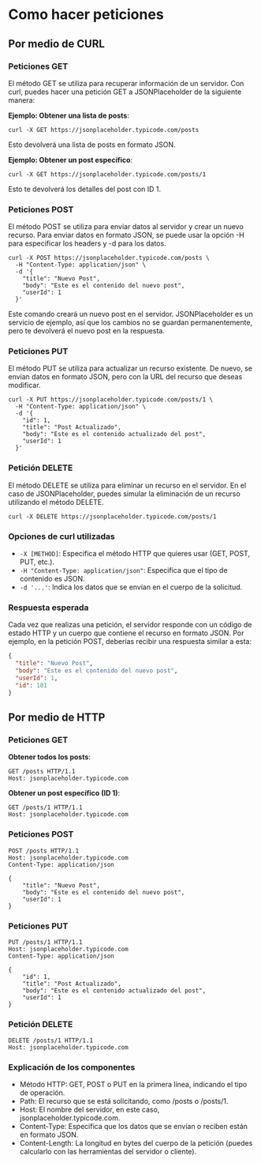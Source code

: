 # Como hacer peticiones

## Por medio de CURL

### Peticiones GET

El método GET se utiliza para recuperar información de un servidor. Con curl, puedes hacer una petición GET a JSONPlaceholder de la siguiente manera:

**Ejemplo: Obtener una lista de posts**:

```commandline
curl -X GET https://jsonplaceholder.typicode.com/posts
```

Esto devolverá una lista de posts en formato JSON.

**Ejemplo: Obtener un post específico**:

```commandline
curl -X GET https://jsonplaceholder.typicode.com/posts/1
```

Esto te devolverá los detalles del post con ID 1.

### Peticiones POST

El método POST se utiliza para enviar datos al servidor y crear un nuevo recurso. Para enviar datos en formato JSON, se puede usar la opción -H para especificar los headers y -d para los datos.

```commandline
curl -X POST https://jsonplaceholder.typicode.com/posts \
  -H "Content-Type: application/json" \
  -d '{
    "title": "Nuevo Post",
    "body": "Este es el contenido del nuevo post",
    "userId": 1
  }'
```

Este comando creará un nuevo post en el servidor. JSONPlaceholder es un servicio de ejemplo, así que los cambios no se guardan permanentemente, pero te devolverá el nuevo post en la respuesta.

### Peticiones PUT

El método PUT se utiliza para actualizar un recurso existente. De nuevo, se envían datos en formato JSON, pero con la URL del recurso que deseas modificar.

```commandline
curl -X PUT https://jsonplaceholder.typicode.com/posts/1 \
  -H "Content-Type: application/json" \
  -d '{
    "id": 1,
    "title": "Post Actualizado",
    "body": "Este es el contenido actualizado del post",
    "userId": 1
  }'
```

### Petición DELETE

El método DELETE se utiliza para eliminar un recurso en el servidor. En el caso de JSONPlaceholder, puedes simular la eliminación de un recurso utilizando el método DELETE.

```commandline
curl -X DELETE https://jsonplaceholder.typicode.com/posts/1
```

### Opciones de curl utilizadas

- `-X [METHOD]`: Especifica el método HTTP que quieres usar (GET, POST, PUT, etc.).
- `-H "Content-Type: application/json"`: Especifica que el tipo de contenido es JSON.
- `-d '...'`: Indica los datos que se envían en el cuerpo de la solicitud.

### Respuesta esperada

Cada vez que realizas una petición, el servidor responde con un código de estado HTTP y un cuerpo que contiene el recurso en formato JSON. Por ejemplo, en la petición POST, deberías recibir una respuesta similar a esta:

```json
{
  "title": "Nuevo Post",
  "body": "Este es el contenido del nuevo post",
  "userId": 1,
  "id": 101
}
```

## Por medio de HTTP

### Peticiones GET

**Obtener todos los posts**:

```http request
GET /posts HTTP/1.1
Host: jsonplaceholder.typicode.com
```

**Obtener un post específico (ID 1)**:

```http request
GET /posts/1 HTTP/1.1
Host: jsonplaceholder.typicode.com
```

### Peticiones POST

```http request
POST /posts HTTP/1.1
Host: jsonplaceholder.typicode.com
Content-Type: application/json

{
    "title": "Nuevo Post",
    "body": "Este es el contenido del nuevo post",
    "userId": 1
}
```

### Peticiones PUT

```http request
PUT /posts/1 HTTP/1.1
Host: jsonplaceholder.typicode.com
Content-Type: application/json

{
    "id": 1,
    "title": "Post Actualizado",
    "body": "Este es el contenido actualizado del post",
    "userId": 1
}
```

### Petición DELETE

```http request
DELETE /posts/1 HTTP/1.1
Host: jsonplaceholder.typicode.com
```

### Explicación de los componentes

- Método HTTP: GET, POST o PUT en la primera línea, indicando el tipo de operación.
- Path: El recurso que se está solicitando, como /posts o /posts/1.
- Host: El nombre del servidor, en este caso, jsonplaceholder.typicode.com.
- Content-Type: Especifica que los datos que se envían o reciben están en formato JSON.
- Content-Length: La longitud en bytes del cuerpo de la petición (puedes calcularlo con las herramientas del servidor o cliente).